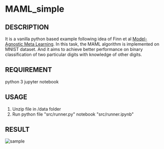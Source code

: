 # MAML_simple

## DESCRIPTION
It is a vanilla python based example following idea of Finn et al [Model-Agnostic Meta Learning](https://arxiv.org/abs/1703.03400). 
In this task, the MAML algorithm is implemented on MNIST dataset. And it aims to achieve better performance on binary classification of two particular digits with knowledge of other digits.

## REQUIREMENT
python 3
jupyter notebook

## USAGE
1. Unzip file in /data folder
2. Run python file "src/runner.py" notebook "src/runner.ipynb"

## RESULT
![sample](https://github.com/YifanZhou95/MAML_simple/blob/master/figure/1_shots_10000_epsd_2_tasks_16_steps.png)
